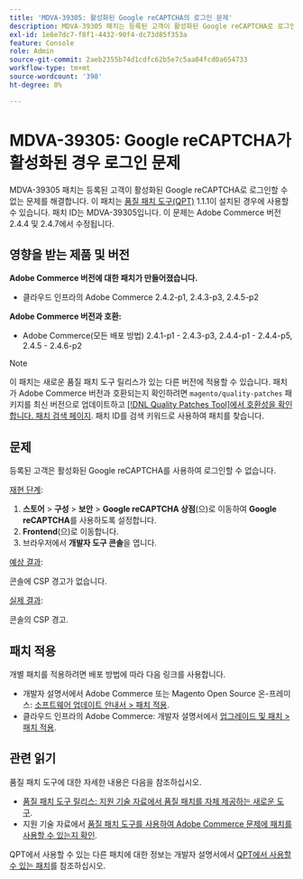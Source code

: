 ```yaml
---
title: 'MDVA-39305: 활성화된 Google reCAPTCHA의 로그인 문제'
description: MDVA-39305 패치는 등록된 고객이 활성화된 Google reCAPTCHA로 로그인할 수 없는 문제를 해결합니다. 이 패치는 [Quality Patches Tool (QPT)](/help/announcements/adobe-commerce-announcements/magento-quality-patches-released-new-tool-to-self-serve-quality-patches.md) 1.1.1이 설치된 경우 사용할 수 있습니다. 패치 ID는 MDVA-39305입니다. 이 문제는 Adobe Commerce 버전 2.4.4 및 2.4.7에서 수정됩니다.
exl-id: 1e8e7dc7-f8f1-4432-90f4-dc73d85f353a
feature: Console
role: Admin
source-git-commit: 2aeb2355b74d1cdfc62b5e7c5aa04fcd0a654733
workflow-type: tm+mt
source-wordcount: '398'
ht-degree: 0%

---
```


# MDVA-39305: Google reCAPTCHA가 활성화된 경우 로그인 문제

MDVA-39305 패치는 등록된 고객이 활성화된 Google reCAPTCHA로 로그인할 수 없는 문제를 해결합니다. 이 패치는 [품질 패치 도구(QPT)](/help/announcements/adobe-commerce-announcements/magento-quality-patches-released-new-tool-to-self-serve-quality-patches.md) 1.1.1이 설치된 경우에 사용할 수 있습니다. 패치 ID는 MDVA-39305입니다. 이 문제는 Adobe Commerce 버전 2.4.4 및 2.4.7에서 수정됩니다.

## 영향을 받는 제품 및 버전

**Adobe Commerce 버전에 대한 패치가 만들어졌습니다.**

* 클라우드 인프라의 Adobe Commerce 2.4.2-p1, 2.4.3-p3, 2.4.5-p2

**Adobe Commerce 버전과 호환:**

* Adobe Commerce(모든 배포 방법) 2.4.1-p1 - 2.4.3-p3, 2.4.4-p1 - 2.4.4-p5, 2.4.5 - 2.4.6-p2

>[!NOTE]
>
>이 패치는 새로운 품질 패치 도구 릴리스가 있는 다른 버전에 적용할 수 있습니다. 패치가 Adobe Commerce 버전과 호환되는지 확인하려면 `magento/quality-patches` 패키지를 최신 버전으로 업데이트하고 [[!DNL Quality Patches Tool]에서 호환성을 확인합니다. 패치 검색 페이지](https://experienceleague.adobe.com/tools/commerce-quality-patches/index.html?lang=ko). 패치 ID를 검색 키워드로 사용하여 패치를 찾습니다.

## 문제

등록된 고객은 활성화된 Google reCAPTCHA를 사용하여 로그인할 수 없습니다.

<u>재현 단계</u>:

1. **스토어** > **구성** > **보안** > **Google reCAPTCHA 상점**(으)로 이동하여 **Google reCAPTCHA**&#x200B;를 사용하도록 설정합니다.
1. **Frontend**(으)로 이동합니다.
1. 브라우저에서 **개발자 도구 콘솔**&#x200B;을 엽니다.

<u>예상 결과</u>:

콘솔에 CSP 경고가 없습니다.

<u>실제 결과</u>:

콘솔의 CSP 경고.

## 패치 적용

개별 패치를 적용하려면 배포 방법에 따라 다음 링크를 사용합니다.

* 개발자 설명서에서 Adobe Commerce 또는 Magento Open Source 온-프레미스: [소프트웨어 업데이트 안내서 > 패치 적용](https://experienceleague.adobe.com/ko/docs/commerce-operations/tools/quality-patches-tool/usage).
* 클라우드 인프라의 Adobe Commerce: 개발자 설명서에서 [업그레이드 및 패치 > 패치 적용](https://experienceleague.adobe.com/ko/docs/commerce-cloud-service/user-guide/develop/upgrade/apply-patches).

## 관련 읽기

품질 패치 도구에 대한 자세한 내용은 다음을 참조하십시오.

* [품질 패치 도구 릴리스: 지원 기술 자료에서 품질 패치를 자체 제공하는 새로운 도구](/help/announcements/adobe-commerce-announcements/magento-quality-patches-released-new-tool-to-self-serve-quality-patches.md).
* 지원 기술 자료에서 [품질 패치 도구를 사용하여 Adobe Commerce 문제에 패치를 사용할 수 있는지 확인](/help/support-tools/patches-available-in-qpt-tool/check-patch-for-magento-issue-with-magento-quality-patches.md).

QPT에서 사용할 수 있는 다른 패치에 대한 정보는 개발자 설명서에서 [QPT에서 사용할 수 있는 패치](https://experienceleague.adobe.com/tools/commerce-quality-patches/index.html?lang=ko)를 참조하십시오.
